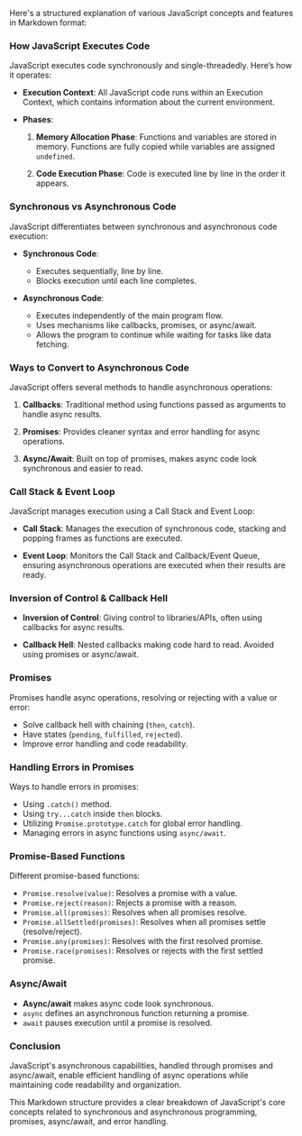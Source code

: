 Here's a structured explanation of various JavaScript concepts and features in Markdown format:

### How JavaScript Executes Code

JavaScript executes code synchronously and single-threadedly. Here’s how it operates:

- **Execution Context**: All JavaScript code runs within an Execution Context, which contains information about the current environment.
  
- **Phases**:
  1. **Memory Allocation Phase**: Functions and variables are stored in memory. Functions are fully copied while variables are assigned `undefined`.
  
  2. **Code Execution Phase**: Code is executed line by line in the order it appears.

### Synchronous vs Asynchronous Code

JavaScript differentiates between synchronous and asynchronous code execution:

- **Synchronous Code**:
  - Executes sequentially, line by line.
  - Blocks execution until each line completes.

- **Asynchronous Code**:
  - Executes independently of the main program flow.
  - Uses mechanisms like callbacks, promises, or async/await.
  - Allows the program to continue while waiting for tasks like data fetching.

### Ways to Convert to Asynchronous Code

JavaScript offers several methods to handle asynchronous operations:

1. **Callbacks**: Traditional method using functions passed as arguments to handle async results.

2. **Promises**: Provides cleaner syntax and error handling for async operations.

3. **Async/Await**: Built on top of promises, makes async code look synchronous and easier to read.

### Call Stack & Event Loop

JavaScript manages execution using a Call Stack and Event Loop:

- **Call Stack**: Manages the execution of synchronous code, stacking and popping frames as functions are executed.

- **Event Loop**: Monitors the Call Stack and Callback/Event Queue, ensuring asynchronous operations are executed when their results are ready.

### Inversion of Control & Callback Hell

- **Inversion of Control**: Giving control to libraries/APIs, often using callbacks for async results.

- **Callback Hell**: Nested callbacks making code hard to read. Avoided using promises or async/await.

### Promises

Promises handle async operations, resolving or rejecting with a value or error:

- Solve callback hell with chaining (`then`, `catch`).
- Have states (`pending`, `fulfilled`, `rejected`).
- Improve error handling and code readability.

### Handling Errors in Promises

Ways to handle errors in promises:

- Using `.catch()` method.
- Using `try...catch` inside `then` blocks.
- Utilizing `Promise.prototype.catch` for global error handling.
- Managing errors in async functions using `async/await`.

### Promise-Based Functions

Different promise-based functions:

- `Promise.resolve(value)`: Resolves a promise with a value.
- `Promise.reject(reason)`: Rejects a promise with a reason.
- `Promise.all(promises)`: Resolves when all promises resolve.
- `Promise.allSettled(promises)`: Resolves when all promises settle (resolve/reject).
- `Promise.any(promises)`: Resolves with the first resolved promise.
- `Promise.race(promises)`: Resolves or rejects with the first settled promise.

### Async/Await

- **Async/await** makes async code look synchronous.
- `async` defines an asynchronous function returning a promise.
- `await` pauses execution until a promise is resolved.

### Conclusion

JavaScript's asynchronous capabilities, handled through promises and async/await, enable efficient handling of async operations while maintaining code readability and organization.

This Markdown structure provides a clear breakdown of JavaScript's core concepts related to synchronous and asynchronous programming, promises, async/await, and error handling.
